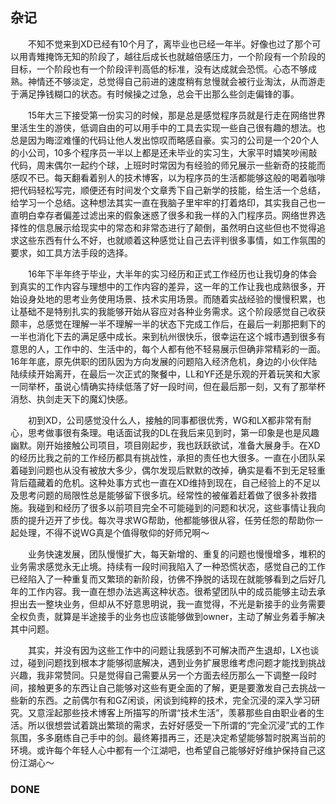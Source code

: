 ## 杂记

&emsp;&emsp;不知不觉来到XD已经有10个月了，离毕业也已经一年半。好像也过了那个可以用青雉掩饰无知的阶段了，越往后成长也就越倍感压力，一个阶段有一个阶段的目标，一个阶段也有一个阶段评判高低的标准，没有达成就会恐慌。心态不够成熟。神情还不够淡定，总觉得自己前进的速度稍有怠慢就会被行业淘汰，从而游走于满足挣钱糊口的状态。有时候操之过急，总会干出那么些剑走偏锋的事。  

&emsp;&emsp;15年大三下接受第一份实习的时候，那是总是感觉程序员就是行走在网络世界里活生生的游侠，低调自由的可以用手中的工具去实现一些自己很有趣的想法。也总是因为晦涩难懂的代码让他人发出惊叹而略感自豪。实习的公司是一个20个人的小公司，10多个程序员一半以上都是还未毕业的实习生，大家平时嬉笑吵闹敲代码，周末偶尔一起约个球，上班时时常因为有经验的师兄展示一些新奇的技能而感叹不已。每天翻看着别人的技术博客，以为程序员的生活都能够这般的喝着咖啡把代码轻松写完，顺便还有时间发个文章秀下自己新学的技能，给生活一个总结，给学习一个总结。这种想法其实一直在我脑子里牢牢的打着烙印，其实我自己也一直明白幸存者偏差过滤出来的假象迷惑了很多和我一样的入门程序员。网络世界选择性的信息展示给现实中的常态和非常态进行了颠倒，虽然明白这些但也不觉得追求这些东西有什么不好，也就顺着这种感觉让自己去评判很多事情，如工作氛围的要求，如工具方法手段的选择。  

&emsp;&emsp;16年下半年终于毕业，大半年的实习经历和正式工作经历也让我切身的体会到真实的工作内容与理想中的工作内容的差异，这一年的工作让我也成熟很多，开始设身处地的思考业务使用场景、技术实用场景。而随着实战经验的慢慢积累，也让基础不是特别扎实的我能够开始从容应对各种业务需求。这个阶段感觉自己收获颇丰，总感觉在理解一半不理解一半的状态下完成工作后，在最后一刹那把剩下的一半也消化下去的满足感中成长。来到杭州很快乐，很幸运在这个城市遇到很多有意思的人，工作中的、生活中的，每个人都有他不轻易展示但确非常精彩的一面。16年年底，原先供职的团队因为方向发展的问题陷入经济危机，身边的小伙伴陆陆续续开始离开，在最后一次正式的聚餐中，LL和YF还是乐观的开着玩笑和大家一同举杯，虽说心情确实持续低落了好一段时间，但在最后那一刻，又有了那举杯消愁、执剑走天下的魔幻快感。  

&emsp;&emsp;初到XD，公司感觉没什么人，接触的同事都很优秀，WG和LX都非常有耐心，思考做事很有条理。电话面试我的DL在我后来见到时，第一印象是也是风趣幽默。刚开始接触公司项目，项目刚起步，我也跃跃欲试，准备大展身手。在XD的经历比我之前的工作经历都具有挑战性，承担的责任也大很多。一直在小团队呆着碰到问题也从没有被放大多少，偶尔发现后默默的改掉，确实是看不到无足轻重背后蕴藏着的危机。这种处事方式也一直在XD维持到现在，自己经验上的不足以及思考问题的局限性总是能够留下很多坑。经常性的被催着赶着做了很多补救措施。我碰到和经历了很多以前项目完全不可能碰到的问题和状况，这些事情让我向质的提升迈开了步伐。每次寻求WG帮助，他都能够很从容，任劳任怨的帮助你一起处理，不得不说WG真是个值得敬仰的好师兄啊～  

&emsp;&emsp;业务快速发展，团队慢慢扩大，每天新增的、重复的问题也慢慢增多，堆积的业务需求感觉永无止境。持续有一段时间我陷入了一种恐慌状态，感觉自己的工作已经陷入了一种重复而又繁琐的新阶段，彷佛不挣脱的话现在就能够看到之后好几年的工作内容。我一直在想办法逃离这种状态。很希望团队中的成员能够主动去承担出去一整块业务，但却从不好意思明说，我一直觉得，不光是新接手的业务需要全权负责，就算是半途接手的业务也应该能够做到owner，主动了解业务着手解决其中问题。  

&emsp;&emsp;其实，并没有因为这些工作中的问题让我感到不可解决而产生退却，LX也谈过，碰到问题找到根本才能够彻底解决，遇到业务扩展思维考虑问题才能找到挑战兴趣，我非常赞同。只是觉得自己需要从另一个方面去经历那么一下调整一段时间，接触更多的东西让自己能够对这些有更全面的了解，更是要激发自己去挑战一些新的东西。之前偶尔有和GZ闲谈，闲谈到纯粹的技术，完全沉浸的深入学习研究。又意淫起那些技术博客上所描写的所谓“技术生活”，羡慕那些自由职业者的生活。所以很想尝试着跳出繁琐的需求，去好好感受一下所谓的“完全沉浸”式的工作氛围，多多磨练自己手中的剑。最终筹措再三，还是决定希望能够暂时脱离当前的环境。或许每个年轻人心中都有一个江湖吧，也希望自己能够好好维护保持自己这份江湖心～  

### DONE